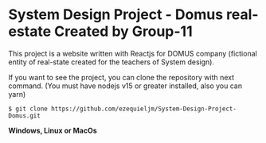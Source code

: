 # System Design Project - Domus real-estate Created by Group-11

This project is a website written with Reactjs for DOMUS company (fictional entity of real-state created for the teachers of System design).

If you want to see the project, you can clone the repository with next command. (You must have nodejs v15 or greater installed, also you can yarn)

```
$ git clone https://github.com/ezequieljm/System-Design-Project-Domus.git
```
**Windows, Linux or MacOs**
